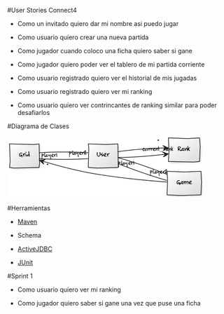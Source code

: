 #User Stories Connect4

  * Como un invitado quiero dar mi nombre asi puedo jugar

  * Como usuario quiero crear una nueva partida

  * Como jugador cuando coloco una ficha quiero saber si gane

  * Como jugador quiero poder ver el tablero de mi partida corriente

  * Como usuario registrado quiero ver el historial de mis jugadas

  * Como usuario registrado quiero ver mi ranking

  * Como usuario quiero ver contrincantes de ranking similar para poder desafiarlos

#Diagrama de Clases

![diagrama](class_diagram.png "diagrama de clases connect4")

#Herramientas

  * [Maven](https://maven.apache.org/)

  * Schema

  * [ActiveJDBC](http://javalite.io/activejdbc)

  * [JUnit](http://junit.org/)

#Sprint 1

  * Como usuario quiero ver mi ranking

  * Como jugador quiero saber si gane una vez que puse una ficha

